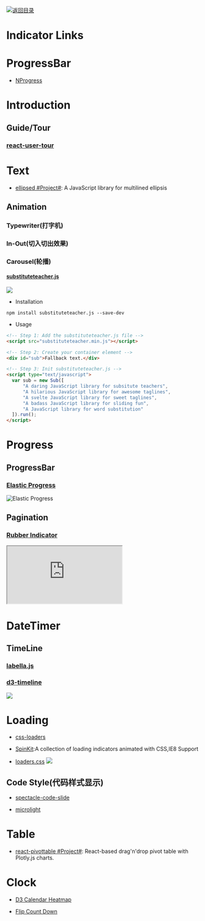 [![返回目录](https://user-images.githubusercontent.com/5803001/38079637-ff0abcf0-3371-11e8-9b76-ad651620afc7.jpg)](https://github.com/wxyyxc1992/Awesome-Links)

# Indicator Links

# ProgressBar

* [NProgress](http://ricostacruz.com/nprogress/)

# Introduction

## Guide/Tour

### [react-user-tour](https://github.com/socialtables/react-user-tour)

# Text

* [ellipsed #Project#](https://github.com/nzambello/ellipsed): A JavaScript library for multilined ellipsis

## Animation

### Typewriter(打字机)

### In-Out(切入切出效果)

### Carousel(轮播)

#### [substituteteacher.js](http://danrschlosser.github.io/substituteteacher.js/)

![](http://7xiegq.com1.z0.glb.clouddn.com/2015-09-22%2017_46_27.gif)

* Installation

```
npm install substituteteacher.js --save-dev
```

* Usage

```html
<!-- Step 1: Add the substituteteacher.js file -->
<script src="substituteteacher.min.js"></script>

<!-- Step 2: Create your container element -->
<div id="sub">Fallback text.</div>

<!-- Step 3: Init substituteteacher.js -->
<script type="text/javascript">
  var sub = new Sub([
      "A daring JavaScript library for subsitute teachers",
      "A hilarious JavaScript library for awesome taglines",
      "A svelte JavaScript library for sweet taglines",
      "A badass JavaScript library for sliding fun",
      "A JavaScript library for word substitution"
  ]).run();
</script>
```

# Progress

## ProgressBar

### [Elastic Progress](https://github.com/codrops/ElasticProgress)

![Elastic Progress](https://camo.githubusercontent.com/cc2cecf6a9725655027e0282452ad246d88a2fb9/687474703a2f2f636f64726f7073707a2e74796d70616e75732e6e6574646e612d63646e2e636f6d2f636f64726f70732f77702d636f6e74656e742f75706c6f6164732f323031352f30392f656c617374696370726f67726573732e676966)

## Pagination

### [Rubber Indicator][1]

<iframe src="http://codepen.io/machycek/full/eNvyjb/"></iframe>

# DateTimer

## TimeLine

### [labella.js](https://github.com/twitter/labella.js)

### [d3-timeline](https://github.com/commodityvectors/d3-timeline)

![](https://raw.githubusercontent.com/commodityvectors/d3-timeline/master/usage.gif)

[1]: http://codepen.io/machycek/full/eNvyjb/

# Loading

* [css-loaders](https://github.com/lukehaas/css-loaders)

* [SpinKit](https://github.com/tobiasahlin/SpinKit):A collection of loading indicators animated with CSS,IE8 Support

* [loaders.css](https://github.com/ConnorAtherton/loaders.css)
  ![](http://7xkt0f.com1.z0.glb.clouddn.com/2016-03-25%2013_59_30.gif)

## Code Style(代码样式显示)

* [spectacle-code-slide](https://github.com/thejameskyle/spectacle-code-slide)

* [microlight](https://github.com/asvd/microlight)

# Table

* [react-pivottable #Project#](https://react-pivottable.js.org/): React-based drag'n'drop pivot table with Plotly.js charts.

# Clock

* [D3 Calendar Heatmap](https://github.com/DKirwan/calendar-heatmap)

* [Flip Count Down](https://github.com/xdan/flipcountdown)
